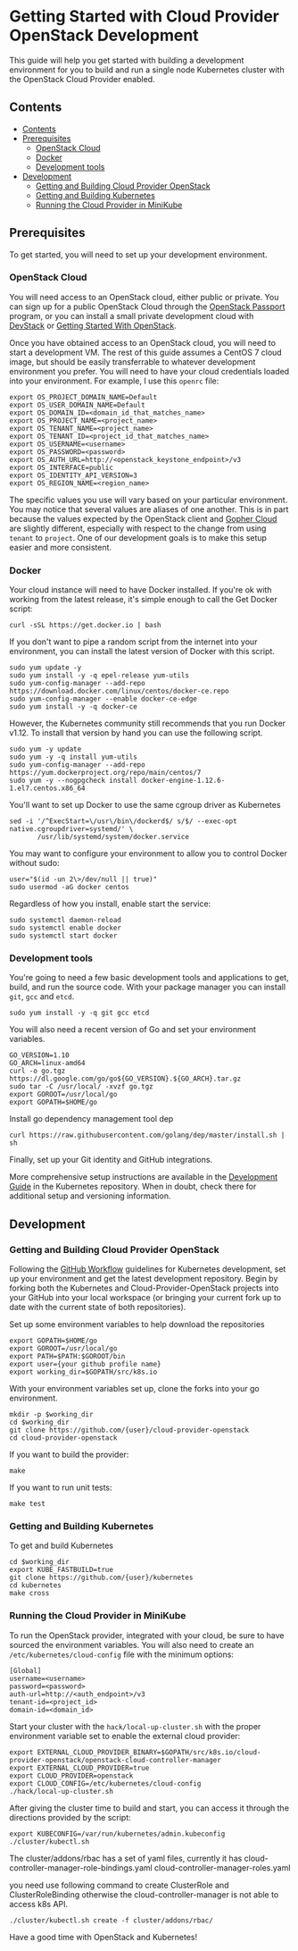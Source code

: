 # Getting Started with Cloud Provider OpenStack Development

This guide will help you get started with building a development environment for you 
to build and run a single node Kubernetes cluster with the OpenStack Cloud Provider
enabled.

## Contents

* [Contents](#contents)
 * [Prerequisites](#prerequisites)
   + [OpenStack Cloud](#openstack-cloud)
   + [Docker](#docker)
   + [Development tools](#development-tools)
 * [Development](#development)
   + [Getting and Building Cloud Provider OpenStack](#getting-and-building-cloud-provider-openstack)
   + [Getting and Building Kubernetes](#getting-and-building-kubernetes)
   + [Running the Cloud Provider in MiniKube](#running-the-cloud-provider-in-minikube)

## Prerequisites

To get started, you will need to set up your development environment.

### OpenStack Cloud
You will need access to an OpenStack cloud, either public or private. You can sign up
for a public OpenStack Cloud through the [OpenStack Passport](https://www.openstack.org/passport)
program, or you can install a small private development cloud with
[DevStack](https://docs.openstack.org/devstack/latest/) or
[Getting Started With OpenStack](https://github.com/hogepodge/getting-started-with-openstack).

Once you have obtained access to an OpenStack cloud, you will need to start a development
VM. The rest of this guide assumes a CentOS 7 cloud image, but should be easily transferrable
to whatever development environment you prefer. You will need to have your cloud credentials
loaded into your environment. For example, I use this `openrc` file:

```
export OS_PROJECT_DOMAIN_NAME=Default
export OS_USER_DOMAIN_NAME=Default
export OS_DOMAIN_ID=<domain_id_that_matches_name>
export OS_PROJECT_NAME=<project_name>
export OS_TENANT_NAME=<project_name>
export OS_TENANT_ID=<project_id_that_matches_name>
export OS_USERNAME=<username>
export OS_PASSWORD=<password>
export OS_AUTH_URL=http://<openstack_keystone_endpoint>/v3
export OS_INTERFACE=public
export OS_IDENTITY_API_VERSION=3
export OS_REGION_NAME=<region_name>
```

The specific values you use will vary based on your particular environment. You may
notice that several values are aliases of one another. This is in part because the
values expected by the OpenStack client and
[Gopher Cloud](https://github.com/gophercloud/gophercloud) are slightly different,
especially with respect to the change from using `tenant` to `project`. One of our
development goals is to make this setup easier and more consistent.

### Docker

Your cloud instance will need to have Docker installed. If you're ok with working from the latest
release, it's simple enough to call the Get Docker script:

```
curl -sSL https://get.docker.io | bash
```

If you don't want to pipe a random script from the internet into your environment, you can
install the latest version of Docker with this script.

```
sudo yum update -y
sudo yum install -y -q epel-release yum-utils
sudo yum-config-manager --add-repo https://download.docker.com/linux/centos/docker-ce.repo
sudo yum-config-manager --enable docker-ce-edge
sudo yum install -y -q docker-ce
```

However, the Kubernetes community still recommends that you run Docker v1.12. To install that version
by hand you can use the following script.

```
sudo yum -y update
sudo yum -y -q install yum-utils
sudo yum-config-manager --add-repo https://yum.dockerproject.org/repo/main/centos/7
sudo yum -y --nogpgcheck install docker-engine-1.12.6-1.el7.centos.x86_64
```

You'll want to set up Docker to use the same cgroup driver as Kubernetes

```
sed -i '/^ExecStart=\/usr\/bin\/dockerd$/ s/$/ --exec-opt native.cgroupdriver=systemd/' \
       /usr/lib/systemd/system/docker.service
```

You may want to configure your environment to allow you to control Docker without sudo:

```
user="$(id -un 2\>/dev/null || true)"
sudo usermod -aG docker centos
```

Regardless of how you install, enable start the service:

```
sudo systemctl daemon-reload
sudo systemctl enable docker
sudo systemctl start docker
```

### Development tools

You're going to need a few basic development tools and applications to get, build, and run
the source code. With your package manager you can install `git`, `gcc` and `etcd`.

```
sudo yum install -y -q git gcc etcd

```

You will also need a recent version of Go and set your environment variables.

```
GO_VERSION=1.10
GO_ARCH=linux-amd64
curl -o go.tgz https://dl.google.com/go/go${GO_VERSION}.${GO_ARCH}.tar.gz
sudo tar -C /usr/local/ -xvzf go.tgz
export GOROOT=/usr/local/go
export GOPATH=$HOME/go
```

Install go dependency management tool dep

```
curl https://raw.githubusercontent.com/golang/dep/master/install.sh | sh

```

Finally, set up your Git identity and GitHub integrations.

More comprehensive setup instructions are available in the 
[Development Guide](https://github.com/kubernetes/community/blob/master/contributors/devel/development.md#building-kubernetes-on-a-local-osshell-environment)
in the Kubernetes repository. When in doubt, check there for additional setup
and versioning information.

## Development

### Getting and Building Cloud Provider OpenStack

Following the [GitHub Workflow](https://github.com/kubernetes/community/blob/master/contributors/guide/github-workflow.md)
guidelines for Kubernetes development, set up your environment and get the latest development repository. Begin
by forking both the Kubernetes and Cloud-Provider-OpenStack projects into your GitHub into your local
workspace (or bringing your current fork up to date with the current state of both repositories).

Set up some environment variables to help download the repositories

```
export GOPATH=$HOME/go
export GOROOT=/usr/local/go
export PATH=$PATH:$GOROOT/bin
export user={your github profile name}
export working_dir=$GOPATH/src/k8s.io
```

With your environment variables set up, clone the forks into your go environment.

```
mkdir -p $working_dir
cd $working_dir
git clone https://github.com/{user}/cloud-provider-openstack
cd cloud-provider-openstack
```

If you want to build the provider:

```
make
```

If you want to run unit tests:

```
make test
```

### Getting and Building Kubernetes

To get and build Kubernetes

```
cd $working_dir
export KUBE_FASTBUILD=true
git clone https://github.com/{user}/kubernetes
cd kubernetes
make cross
```

### Running the Cloud Provider in MiniKube

To run the OpenStack provider, integrated with your cloud, be sure to have sourced the
environment variables. You will also need to create an `/etc/kubernetes/cloud-config` file
with the minimum options:

```
[Global]
username=<username>
password=<password>
auth-url=http://<auth_endpoint>/v3
tenant-id=<project_id>
domain-id=<domain_id>
```

Start your cluster with the `hack/local-up-cluster.sh` with the proper environment variable set to
enable the external cloud provider:

```
export EXTERNAL_CLOUD_PROVIDER_BINARY=$GOPATH/src/k8s.io/cloud-provider-openstack/openstack-cloud-controller-manager
export EXTERNAL_CLOUD_PROVIDER=true
export CLOUD_PROVIDER=openstack
export CLOUD_CONFIG=/etc/kubernetes/cloud-config
./hack/local-up-cluster.sh
```

After giving the cluster time to build and start, you can access it through the directions
provided by the script:

```
export KUBECONFIG=/var/run/kubernetes/admin.kubeconfig
./cluster/kubectl.sh
```

The cluster/addons/rbac has a set of yaml files, currently it has 
cloud-controller-manager-role-bindings.yaml
cloud-controller-manager-roles.yaml

you need use following command to create ClusterRole and ClusterRoleBinding
otherwise the cloud-controller-manager is not able to access k8s API.
```
./cluster/kubectl.sh create -f cluster/addons/rbac/
```

Have a good time with OpenStack and Kubernetes!
